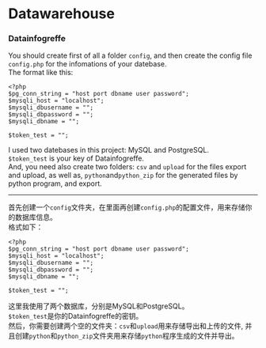 # Datawarehouse
### Datainfogreffe

You should create first of all a folder ``config``, and then create the config file ``config.php``  for the infomations of your datebase.  
The format like this:  
 
    <?php
    $pg_conn_string = "host port dbname user password";
    $mysqli_host = "localhost";
    $mysqli_dbusername = "";
    $mysqli_dbpassword = "";
    $mysqli_dbname = "";

    $token_test = "";
 
I used two datebases in this project: MySQL and PostgreSQL.  
``$token_test`` is your key of Datainfogreffe.  
And, you need also create two folders: ``csv`` and ``upload`` for the files export and upload, as well as, ``python``and``python_zip`` for the generated files by python program, and export.
 
* * *
 
首先创建一个``config``文件夹，在里面再创建``config.php``的配置文件，用来存储你的数据库信息。  
格式如下：  
 
    <?php
    $pg_conn_string = "host port dbname user password";
    $mysqli_host = "localhost";
    $mysqli_dbusername = "";
    $mysqli_dbpassword = "";
    $mysqli_dbname = "";

    $token_test = "";
 
这里我使用了两个数据库，分别是MySQL和PostgreSQL。  
``$token_test``是你的Datainfogreffe的密钥。  
然后，你需要创建两个空的文件夹：``csv``和``upload``用来存储导出和上传的文件, 并且创建``python``和``python_zip``文件夹用来存储``python``程序生成的文件并导出。